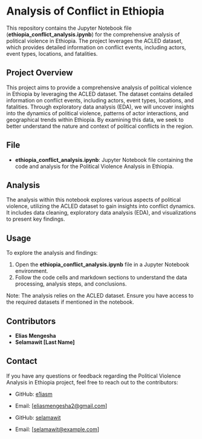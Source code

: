 # Analysis of Conflict in Ethiopia

This repository contains the Jupyter Notebook file (**ethiopia_conflict_analysis.ipynb**) for the comprehensive analysis of political violence in Ethiopia. The project leverages the ACLED dataset, which provides detailed information on conflict events, including actors, event types, locations, and fatalities.

## Project Overview

This project aims to provide a comprehensive analysis of political violence in Ethiopia by leveraging the ACLED dataset. The dataset contains detailed information on conflict events, including actors, event types, locations, and fatalities. Through exploratory data analysis (EDA), we will uncover insights into the dynamics of political violence, patterns of actor interactions, and geographical trends within Ethiopia. By examining this data, we seek to better understand the nature and context of political conflicts in the region.

## File

- **ethiopia_conflict_analysis.ipynb**: Jupyter Notebook file containing the code and analysis for the Political Violence Analysis in Ethiopia.

## Analysis

The analysis within this notebook explores various aspects of political violence, utilizing the ACLED dataset to gain insights into conflict dynamics. It includes data cleaning, exploratory data analysis (EDA), and visualizations to present key findings.

## Usage

To explore the analysis and findings:

1. Open the **ethiopia_conflict_analysis.ipynb** file in a Jupyter Notebook environment.
2. Follow the code cells and markdown sections to understand the data processing, analysis steps, and conclusions.

Note: The analysis relies on the ACLED dataset. Ensure you have access to the required datasets if mentioned in the notebook.

## Contributors

- **Elias Mengesha**
- **Selamawit [Last Name]**

## Contact

If you have any questions or feedback regarding the Political Violence Analysis in Ethiopia project, feel free to reach out to the contributors:

- GitHub: [e1iasm](https://github.com/e1iasm)
- Email: [eliasmengesha2@gmail.com]

- GitHub: [selamawit](https://github.com/selamawit)
- Email: [selamawit@example.com]
